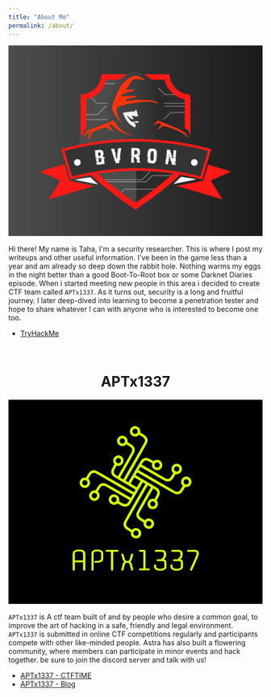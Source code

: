 ```yaml
---
title: "About Me"
permalink: /about/
---
```


![Banner](/assets/images/logo.jpg "Banner")

Hi there! My name is Taha, I'm a security researcher. This is where I post my writeups and other useful information. I've been in the game less than a year and am already so deep down the rabbit hole. Nothing warms my eggs in the night better than a good Boot-To-Root box or some Darknet Diaries episode. When i started meeting new people in this area i decided to create CTF team called ``APTx1337``. As it turns out, security is a long and fruitful journey. I later deep-dived into learning to become a penetration tester and hope to share whatever I can with anyone who is interested to become one too.

* [TryHackMe](https://tryhackme.com/p/bvr0n)
<br>

# <center>APTx1337</center>

![Banner](/assets/images/logoapt.png "Banner")

`APTx1337` is A ctf team built of and by people who desire a common goal, to improve the art of hacking in a safe, friendly and legal environment. `APTx1337` is submitted in online CTF competitions regularly and participants compete with other like-minded people.  Astra has also built a flowering community, where members can participate in minor events and hack together. be sure to join the discord server and talk with us! 

* [APTx1337 - CTFTIME](https://ctftime.org/team/130689)
* [APTx1337 - Blog](https://aptx1337.github.io/)
